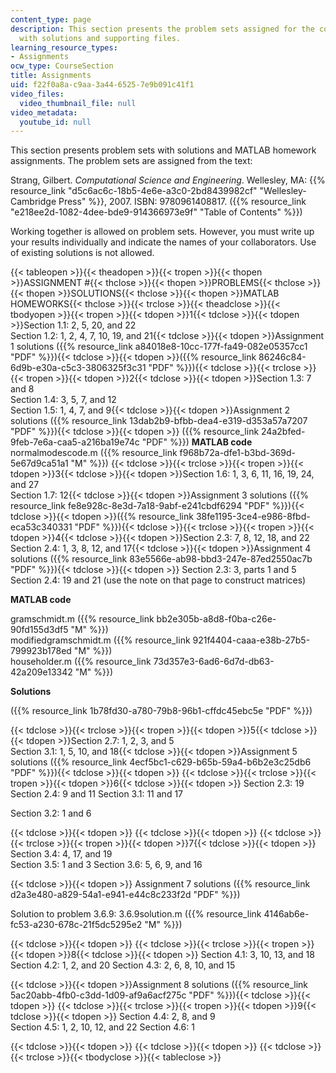 ```yaml
---
content_type: page
description: This section presents the problem sets assigned for the course along
  with solutions and supporting files.
learning_resource_types:
- Assignments
ocw_type: CourseSection
title: Assignments
uid: f22f0a8a-c9aa-3a44-6525-7e9b091c41f1
video_files:
  video_thumbnail_file: null
video_metadata:
  youtube_id: null
---
```

This section presents problem sets with solutions and MATLAB homework assignments. The problem sets are assigned from the text:

Strang, Gilbert. _Computational Science and Engineering_. Wellesley, MA: {{% resource_link "d5c6ac6c-18b5-4e6e-a3c0-2bd8439982cf" "Wellesley-Cambridge Press" %}}, 2007. ISBN: 9780961408817. ({{% resource_link "e218ee2d-1082-4dee-bde9-914366973e9f" "Table of Contents" %}})

Working together is allowed on problem sets. However, you must write up your results individually and indicate the names of your collaborators. Use of existing solutions is not allowed.

{{< tableopen >}}{{< theadopen >}}{{< tropen >}}{{< thopen >}}ASSIGNMENT #{{< thclose >}}{{< thopen >}}PROBLEMS{{< thclose >}}{{< thopen >}}SOLUTIONS{{< thclose >}}{{< thopen >}}MATLAB HOMEWORKS{{< thclose >}}{{< trclose >}}{{< theadclose >}}{{< tbodyopen >}}{{< tropen >}}{{< tdopen >}}1{{< tdclose >}}{{< tdopen >}}Section 1.1: 2, 5, 20, and 22  
Section 1.2: 1, 2, 4, 7, 10, 19, and 21{{< tdclose >}}{{< tdopen >}}Assignment 1 solutions ({{% resource_link a84018e8-10cc-177f-fa49-082e05357cc1 "PDF" %}}){{< tdclose >}}{{< tdopen >}}({{% resource_link 86246c84-6d9b-e30a-c5c3-3806325f3c31 "PDF" %}}){{< tdclose >}}{{< trclose >}}{{< tropen >}}{{< tdopen >}}2{{< tdclose >}}{{< tdopen >}}Section 1.3: 7 and 8  
Section 1.4: 3, 5, 7, and 12  
Section 1.5: 1, 4, 7, and 9{{< tdclose >}}{{< tdopen >}}Assignment 2 solutions ({{% resource_link 13dab2b9-bfbb-dea4-e319-d353a57a7207 "PDF" %}}){{< tdclose >}}{{< tdopen >}}
({{% resource_link 24a2bfed-9feb-7e6a-caa5-a216ba19e74c "PDF" %}})
**MATLAB code**
normalmodescode.m ({{% resource_link f968b72a-dfe1-b3bd-369d-5e67d9ca51a1 "M" %}})
{{< tdclose >}}{{< trclose >}}{{< tropen >}}{{< tdopen >}}3{{< tdclose >}}{{< tdopen >}}Section 1.6: 1, 3, 6, 11, 16, 19, 24, and 27  
Section 1.7: 12{{< tdclose >}}{{< tdopen >}}Assignment 3 solutions ({{% resource_link fe8e928c-8e3d-7a18-9abf-e241cbdf6294 "PDF" %}}){{< tdclose >}}{{< tdopen >}}({{% resource_link 38fe1195-3ce4-e986-8fbd-eca53c340331 "PDF" %}}){{< tdclose >}}{{< trclose >}}{{< tropen >}}{{< tdopen >}}4{{< tdclose >}}{{< tdopen >}}Section 2.3: 7, 8, 12, 18, and 22  
Section 2.4: 1, 3, 8, 12, and 17{{< tdclose >}}{{< tdopen >}}Assignment 4 solutions ({{% resource_link 83e5566e-ab98-bbd3-247e-87ed2550ac7b "PDF" %}}){{< tdclose >}}{{< tdopen >}}
Section 2.3: 3, parts 1 and 5
Section 2.4: 19 and 21 (use the note on that page to construct matrices)

**MATLAB code**

gramschmidt.m ({{% resource_link bb2e305b-a8d8-f0ba-c26e-90fd155d3df5 "M" %}})    
modifiedgramschmidt.m ({{% resource_link 921f4404-caaa-e38b-27b5-799923b178ed "M" %}})    
householder.m ({{% resource_link 73d357e3-6ad6-6d7d-db63-42a209e13342 "M" %}})

**Solutions**

({{% resource_link 1b78fd30-a780-79b8-96b1-cffdc45ebc5e "PDF" %}})

{{< tdclose >}}{{< trclose >}}{{< tropen >}}{{< tdopen >}}5{{< tdclose >}}{{< tdopen >}}Section 2.7: 1, 2, 3, and 5  
Section 3.1: 1, 5, 10, and 18{{< tdclose >}}{{< tdopen >}}Assignment 5 solutions ({{% resource_link 4ecf5bc1-c629-b65b-59a4-b6b2e3c25db6 "PDF" %}}){{< tdclose >}}{{< tdopen >}} {{< tdclose >}}{{< trclose >}}{{< tropen >}}{{< tdopen >}}6{{< tdclose >}}{{< tdopen >}}
Section 2.3: 19  
Section 2.4: 9 and 11
Section 3.1: 11 and 17

Section 3.2: 1 and 6

{{< tdclose >}}{{< tdopen >}} {{< tdclose >}}{{< tdopen >}} {{< tdclose >}}{{< trclose >}}{{< tropen >}}{{< tdopen >}}7{{< tdclose >}}{{< tdopen >}}
Section 3.4: 4, 17, and 19  
Section 3.5: 1 and 3
Section 3.6: 5, 6, 9, and 16

{{< tdclose >}}{{< tdopen >}}
Assignment 7 solutions ({{% resource_link d2a3e480-a829-54a1-e941-e44c8c233f2d "PDF" %}})

Solution to problem 3.6.9: 3.6.9solution.m ({{% resource_link 4146ab6e-fc53-a230-678c-21f5dc5295e2 "M" %}})

{{< tdclose >}}{{< tdopen >}} {{< tdclose >}}{{< trclose >}}{{< tropen >}}{{< tdopen >}}8{{< tdclose >}}{{< tdopen >}}
Section 4.1: 3, 10, 13, and 18  
Section 4.2: 1, 2, and 20
Section 4.3: 2, 6, 8, 10, and 15

{{< tdclose >}}{{< tdopen >}}Assignment 8 solutions ({{% resource_link 5ac20abb-4fb0-c3dd-1d09-af9a6acf275c "PDF" %}}){{< tdclose >}}{{< tdopen >}} {{< tdclose >}}{{< trclose >}}{{< tropen >}}{{< tdopen >}}9{{< tdclose >}}{{< tdopen >}}
Section 4.4: 2, 8, and 9  
Section 4.5: 1, 2, 10, 12, and 22
Section 4.6: 1

{{< tdclose >}}{{< tdopen >}} {{< tdclose >}}{{< tdopen >}} {{< tdclose >}}{{< trclose >}}{{< tbodyclose >}}{{< tableclose >}}